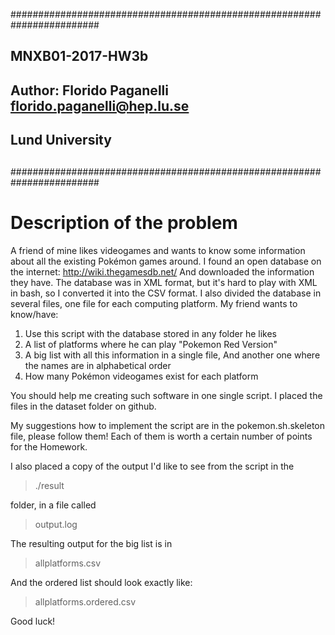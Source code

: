 ########################################################################
##
## MNXB01-2017-HW3b
## Author: Florido Paganelli florido.paganelli@hep.lu.se
##         Lund University
##
########################################################################

# Description of the problem

A friend of mine likes videogames and wants to know some information
about all the existing Pokémon games around.
I found an open database on the internet:
http://wiki.thegamesdb.net/ 
And downloaded the information they have.
The database was in XML format, but it's hard to play with XML in bash,
so I converted it into the CSV format. I also divided the database in 
several files, one file for each computing platform.
My friend wants to know/have:
1. Use this script with the database stored in any folder he likes
2. A list of platforms where he can play "Pokemon Red Version"
3. A big list with all this information in a single file, 
   And another one where the names are in alphabetical order
4. How many Pokémon videogames exist for each platform

You should help me creating such software in one single script.
I placed the files in the dataset folder on github.

My suggestions how to implement the script are in the pokemon.sh.skeleton
file, please follow them! Each of them is worth a certain number of
points for the Homework. 

I also placed a copy of the output I'd like to see from the script in
the

>  ./result

folder, in a file called

> output.log

The resulting output for the big list is in

> allplatforms.csv  

And the ordered list should look exactly like:

> allplatforms.ordered.csv

Good luck!
